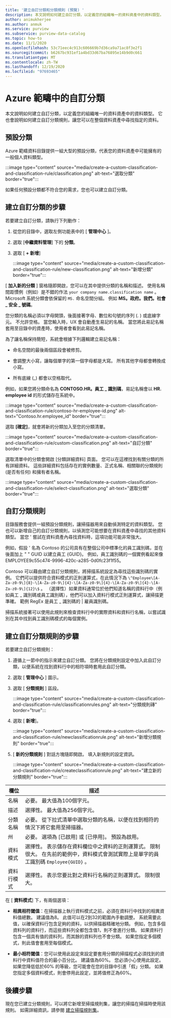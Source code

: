 ```yaml
---
title: '建立自訂分類和分類規則 (預覽) '
description: 本文說明如何建立自訂分類，以定義您的組織唯一的資料資產中的資料類型。 它也會說明如何建立自訂分類規則，讓您可以在整個資料資產中尋找指定的資料。
author: animukherjee
ms.author: anmuk
ms.service: purview
ms.subservice: purview-data-catalog
ms.topic: how-to
ms.date: 11/1/2020
ms.openlocfilehash: 53c71eec4c913c606669b7d36ca9a71ac8f3e2f1
ms.sourcegitcommit: b6267bc931ef1a4bd33d67ba76895e14b9d0c661
ms.translationtype: MT
ms.contentlocale: zh-TW
ms.lasthandoff: 12/19/2020
ms.locfileid: "97693465"
---
```

# <a name="custom-classifications-in-azure-purview"></a>Azure 範疇中的自訂分類 

本文說明如何建立自訂分類，以定義您的組織唯一的資料資產中的資料類型。 它也會說明如何建立自訂分類規則，讓您可以在整個資料資產中尋找指定的資料。

## <a name="default-classifications"></a>預設分類

Azure 範疇資料目錄提供一組大型的預設分類，代表您的資料資產中可能擁有的一般個人資料類型。

:::image type="content" source="media/create-a-custom-classification-and-classification-rule/classification.png" alt-text="選取分類" border="true":::

如果任何預設分類都不符合您的需求，您也可以建立自訂分類。

## <a name="steps-to-create-a-custom-classification"></a>建立自訂分類的步驟

若要建立自訂分類，請執行下列動作：

1. 從您的目錄中，選取左側功能表中的 [ **管理中心** ]。

2. 選取 [**中繼資料管理**] 下的 **分類**。

3. 選取 [ **+ 新增**]

    :::image type="content" source="media/create-a-custom-classification-and-classification-rule/new-classification.png" alt-text="新增分類" border="true":::

[ **加入新的分類** ] 窗格隨即開啟，您可以在其中提供分類的名稱和描述。 使用名稱間距慣例（例如）是不錯的作法 `your company name.classification name` 。
Microsoft 系統分類會依保留的 `MS.` 命名空間分組。 例如 **MS。政府。我們。社會 \_ 安全 \_ 號碼**。

您分類的名稱必須以字母開頭，後面接著字母、數位和句號的序列 (. ) 或底線字元。
不允許空格。 當您輸入時，UX 會自動產生易記的名稱。 當您將此易記名稱套用至目錄中的資產時，使用者會看到此易記名稱。

為了讓名稱保持簡短，系統會根據下列邏輯建立易記名稱：

- 命名空間的最後兩個區段會被修剪。

- 會調整大小寫，讓每個單字的第一個字母都是大寫。 所有其他字母都會轉換成小寫。

- 所有底線 (\_) 都會以空格取代。

例如，如果您將分類命名為 **CONTOSO.HR。員工 \_ 識別碼**，易記名稱會以 **HR. employee id** 的形式儲存在系統中。

:::image type="content" source="media/create-a-custom-classification-and-classification-rule/contoso-hr-employee-id.png" alt-text="Contoso.hr.employee_id" border="true":::

選取 **[確定]**，就會將新的分類加入至您的分類清單。

:::image type="content" source="media/create-a-custom-classification-and-classification-rule/custom-classification.png" alt-text="自訂分類" border="true":::

選取清單中的分類會開啟 [分類詳細資料] 頁面。 您可以在這裡找到有關分類的所有詳細資料。
這些詳細資料包括存在的實例數量、正式名稱、相關聯的分類規則 (是否有任何) 和擁有者名稱。

:::image type="content" source="media/create-a-custom-classification-and-classification-rule/select-classification.png" alt-text="選取分類" border="true":::

## <a name="custom-classification-rules"></a>自訂分類規則

目錄服務會提供一組預設分類規則，讓掃描器用來自動偵測特定的資料類型。 您也可以新增自己的自訂分類規則，以偵測您可能想要在資料資產中尋找的其他資料類型。 當您 \' 嘗試在資料資產內尋找資料時，這項功能可能非常強大。

例如，假設 \' 名為 Contoso 的公司具有在整個公司中標準化的員工識別碼，並在後面加上 \" \" GUID 以建立員工 {GUID}。 例如，員工識別碼的一個實例看起來像 EMPLOYEE9c55c474-9996-420c-a285-0d0fc23f1f55。

Contoso 可以藉由建立自訂分類規則，將掃描系統設定為尋找這些識別碼的實例。 它們可以提供符合資料模式的正則運算式，在此情況下為 `\^Employee\[A-Za-z0-9\]{8}-\[A-Za-z0-9\]{4}-\[A-Za-z0-9\]{4}-\[A-Za-z0-9\]{4}-\[A-Za-z0-9\]{12}\$` 。 （選擇性）如果資料通常位於他們知道名稱的資料行中（例如員工 \_ 識別碼或員工識別碼），他們可以加入資料行模式正則運算式，讓掃描更準確。 範例 RegEx 是員工 \_ 識別碼的 \| 雇員識別碼。

掃描系統接著可以使用此規則來檢查資料行中的實際資料和資料行名稱，以嘗試識別在其中找到員工識別碼模式的每個實例。

## <a name="steps-to-create-a-custom-classification-rule"></a>建立自訂分類規則的步驟

若要建立自訂分類規則：

1. 遵循上一節中的指示來建立自訂分類。 您將在分類規則設定中加入此自訂分類，以便系統在找到資料行中的相符項時套用此自訂分類。

2. 選取 [ **管理中心** ] 圖示。

3. 選取 [ **分類規則** ] 區段。

    :::image type="content" source="media/create-a-custom-classification-and-classification-rule/classificationrules.png" alt-text="分類規則磚" border="true":::

4. 選取 [ **新增**]。

    :::image type="content" source="media/create-a-custom-classification-and-classification-rule/newclassificationrule.png" alt-text="新增分類規則" border="true":::

5. [ **新的分類規則** ] 對話方塊隨即開啟。 填入新規則的設定資訊。

    :::image type="content" source="media/create-a-custom-classification-and-classification-rule/createclassificationrule.png" alt-text="建立新的分類規則" border="true":::

|欄位     |描述  |
|---------|---------|
|名稱   |    必要。 最大值為100個字元。    |
|描述      |選擇性。 最大值為256個字元。    |
|分類名稱    | 必要。 從下拉式清單中選取分類的名稱，以便在找到相符的情況下將它套用至掃描器。        |
|州   |  必要。 選項為 [已啟用] 或 [已停用]。 預設為啟用。    |
|資料模式    |選擇性。 表示儲存在資料欄位中之資料的正則運算式。 限制很大。 在先前的範例中，資料模式會測試實際上是單字的員工識別碼 `Employee{GUID}` 。  |
|資料行模式    |選擇性。 表示您要比對之資料行名稱的正則運算式。 限制很大。          |

在 [ **資料模式**] 下，有兩個選項：

- **相異相符閾值**：在掃描器上執行資料模式之前，必須在資料行中找到的相異資料值總數。 建議值為8。 此值可以在2到32的範圍內手動調整。 系統需要此值，以確保資料行包含足夠的資料，以供掃描器精確地分類。 例如，包含多個資料列的資料行，而這些資料列全都包含值1，則不會進行分類。 如果資料行包含一個具有值的資料列，而其餘的資料列也不會分類。 如果您指定多個模式，則此值會套用至每個模式。

- **最小相符閾值**：您可以使用此設定來設定要套用分類的掃描程式必須找到的資料行中資料值符合的最小百分比。 建議值為60%。 您必須小心使用此設定。 如果您降低低於60% 的等級，您可能會在您的目錄中引進「假」分類。 如果您指定多個資料模式，則會停用此設定，並將值修正為60%。

## <a name="next-steps"></a>後續步驟

現在您已建立分類規則，可以將它新增至掃描規則集，讓您的掃描在掃描時使用該規則。 如需詳細資訊，請參閱 [建立掃描規則集](create-a-scan-rule-set.md)。

